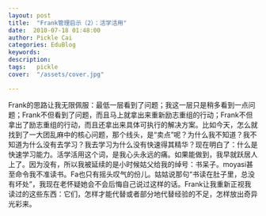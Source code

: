 ```yaml
---
layout: post  
title:  "Frank管理启示（2）：活学活用"
date:  2010-07-18 01:48:00
author: Pickle Cai  
categories: EduBlog  
keywords: 
description:   
tags:	pickle   
cover:  "/assets/cover.jpg"  

---
```


Frank的思路让我无限佩服：最低一层看到了问题；我这一层只是稍多看到一点问题；Frank不但看到了问题，而且马上就拿出来重新励志重组的行动；Frank不但拿出了励志重组的行动，而且还拿出来具体可执行的解决方案。比如今天，怎么就找到了一大团乱麻中的核心问题，那个线头，是“卖点”呢？为什么我不知道？我不知道为什么没有去学习？我去学习为什么没有快速得其精华？现在明白了：什么是快速学习能力。活学活用这个词，是我心头永远的痛。如果能做到，我早就跃居人上了。因为没有，所以我被延续的是小时候姑父给我的绰号：书呆子。moyasi甚至命令我不准读书。Fa也只有摇头叹气的份儿。姑姑说那句“书读在肚子里，总没有坏处”，我现在老怀疑她会不会后悔自己说过这样的话。Frank让我重新正视我读过的这些东西：它们，怎样才能代替或者部分地代替经验的不足，怎样放出奇异光彩来。







		    

